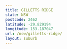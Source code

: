 ```yaml
---
title: GILLETTS RIDGE
state: NSW
postcode: 2462
latitude: -29.829194
longitude: 153.187047
url: /nsw/gilletts-ridge/
layout: suburb
---
```

